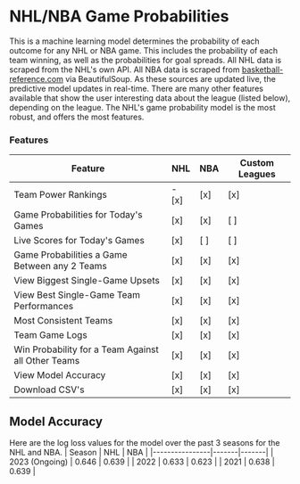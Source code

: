 # NHL/NBA Game Probabilities

This is a machine learning model determines the probability of each outcome for any NHL or NBA game. This includes the probability of each team winning, as well as the probabilities for goal spreads. All NHL data is scraped from the NHL's own API. All NBA data is scraped from [basketball-reference.com](https://www.basketball-reference.com/) via BeautifulSoup. As these sources are updated live, the predictive model updates in real-time. There are many other features available that show the user interesting data about the league (listed below), depending on the league. The NHL's game probability model is the most robust, and offers the most features.

### Features

| Feature                                            | NHL   | NBA | Custom Leagues |
|----------------------------------------------------|-------|-----|----------------|
| Team Power Rankings                                | - [x] | [x] | [x]            |
| Game Probabilities for Today's Games               | [x]   | [x] | [ ]            |
| Live Scores for Today's Games                      | [x]   | [ ] | [ ]            |
| Game Probabilities a Game Between any 2 Teams      | [x]   | [x] | [x]            |
| View Biggest Single-Game Upsets                    | [x]   | [x] | [x]            |
| View Best Single-Game Team Performances            | [x]   | [x] | [x]            |
| Most Consistent Teams                              | [x]   | [x] | [x]            |
| Team Game Logs                                     | [x]   | [x] | [x]            |
| Win Probability for a Team Against all Other Teams | [x]   | [x] | [x]            |
| View Model Accuracy                                | [x]   | [x] | [x]            |
| Download CSV's                                     | [x]   | [x] | [x]            |

## Model Accuracy

Here are the log loss values for the model over the past 3 seasons for the NHL and NBA. 
| Season         | NHL   | NBA   |
|----------------|-------|-------|
| 2023 (Ongoing) | 0.646 | 0.639 |
| 2022           | 0.633 | 0.623 |
| 2021           | 0.638 | 0.639 |
